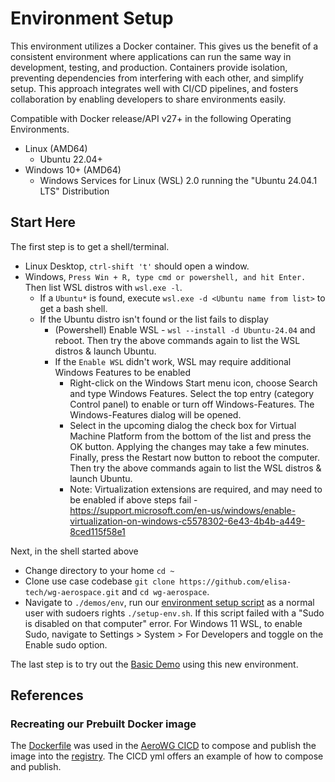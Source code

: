 # Environment Setup

This environment utilizes a Docker container.  This gives us the benefit of a consistent environment where applications can run the same way in development, testing, and production. Containers provide isolation, preventing dependencies from interfering with each other, and simplify setup. This approach integrates well with CI/CD pipelines, and fosters collaboration by enabling developers to share environments easily.

Compatible with Docker release/API v27+ in the following Operating Environments.
- Linux (AMD64)
  - Ubuntu 22.04+
- Windows 10+ (AMD64)
  - Windows Services for Linux (WSL) 2.0 running the "Ubuntu 24.04.1 LTS" Distribution

## Start Here

The first step is to get a shell/terminal.
- Linux Desktop, `ctrl-shift 't'` should open a window.
- Windows, `Press Win + R, type cmd or powershell, and hit Enter.`  Then list WSL distros with `wsl.exe -l`.
  - If a `Ubuntu*` is found, execute `wsl.exe -d <Ubuntu name from list>` to get a bash shell.
  - If the Ubuntu distro isn't found or the list fails to display
    - (Powershell) Enable WSL - `wsl --install -d Ubuntu-24.04` and reboot.  Then try the above commands again to list the WSL distros & launch Ubuntu.
    - If the `Enable WSL` didn't work, WSL may require additional Windows Features to be enabled
      - Right-click on the Windows Start menu icon, choose Search and type Windows Features. Select the top entry (category Control panel) to enable or turn off Windows-Features. The Windows-Features dialog will be opened.
      - Select in the upcoming dialog the check box for Virtual Machine Platform from the bottom of the list and press the OK button. Applying the changes may take a few minutes. Finally, press the Restart now button to reboot the computer.  Then try the above commands again to list the WSL distros & launch Ubuntu.
      - Note: Virtualization extensions are required, and may need to be enabled if above steps fail - https://support.microsoft.com/en-us/windows/enable-virtualization-on-windows-c5578302-6e43-4b4b-a449-8ced115f58e1

Next, in the shell started above
- Change directory to your home `cd ~`
- Clone use case codebase `git clone https://github.com/elisa-tech/wg-aerospace.git` and `cd wg-aerospace`.
- Navigate to `./demos/env`, run our [environment setup script](../env/setup-env.sh) as a normal user with sudoers rights `./setup-env.sh`. If this script failed with a "Sudo is disabled on that computer" error.  For Windows 11 WSL, to enable Sudo, navigate to Settings > System > For Developers and toggle on the Enable sudo option.

The last step is to try out the [Basic Demo](../copilot/BasicDemo.md) using this new environment.

## References

### Recreating our Prebuilt Docker image

The [Dockerfile](./Dockerfile) was used in the [AeroWG CICD](https://gitlab.com/elisa-tech/aero-wg-ci/-/blob/main/.gitlab-ci.yml?ref_type=heads) to compose and publish the image into the [registry](https://gitlab.com/elisa-tech/aero-wg-ci/container_registry).  The CICD yml offers an example of how to compose and publish.
